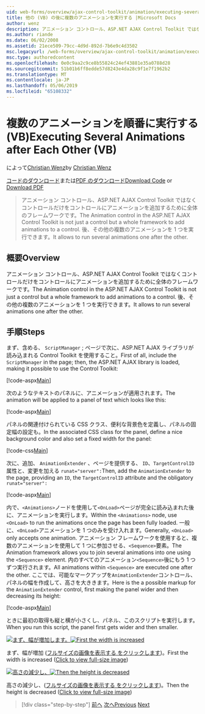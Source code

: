 ```yaml
---
uid: web-forms/overview/ajax-control-toolkit/animation/executing-several-animations-after-each-other-vb
title: 他の (VB) の後に複数のアニメーションを実行する |Microsoft Docs
author: wenz
description: アニメーション コントロール、ASP.NET AJAX Control Toolkit ではなくコントロールだけをコントロールにアニメーションを追加するために全体のフレームワークです。 これにより、落としたを実行する.
ms.author: riande
ms.date: 06/02/2008
ms.assetid: 21ece509-79cc-4d9d-892d-7b6e9c4d3502
msc.legacyurl: /web-forms/overview/ajax-control-toolkit/animation/executing-several-animations-after-each-other-vb
msc.type: authoredcontent
ms.openlocfilehash: 0e0c9aa2c9ce8b55824c24ef43881e35a0788d28
ms.sourcegitcommit: 51b01b6ff8edde57d8243e4da28c9f1e7f1962b2
ms.translationtype: MT
ms.contentlocale: ja-JP
ms.lasthandoff: 05/06/2019
ms.locfileid: "65108332"
---
```

# <a name="executing-several-animations-after-each-other-vb"></a><span data-ttu-id="b2383-104">複数のアニメーションを順番に実行する (VB)</span><span class="sxs-lookup"><span data-stu-id="b2383-104">Executing Several Animations after Each Other (VB)</span></span>

<span data-ttu-id="b2383-105">によって[Christian Wenz](https://github.com/wenz)</span><span class="sxs-lookup"><span data-stu-id="b2383-105">by [Christian Wenz](https://github.com/wenz)</span></span>

<span data-ttu-id="b2383-106">[コードのダウンロード](http://download.microsoft.com/download/f/9/a/f9a26acd-8df4-4484-8a18-199e4598f411/Animation3.vb.zip)または[PDF のダウンロード](http://download.microsoft.com/download/6/7/1/6718d452-ff89-4d3f-a90e-c74ec2d636a3/animation3VB.pdf)</span><span class="sxs-lookup"><span data-stu-id="b2383-106">[Download Code](http://download.microsoft.com/download/f/9/a/f9a26acd-8df4-4484-8a18-199e4598f411/Animation3.vb.zip) or [Download PDF](http://download.microsoft.com/download/6/7/1/6718d452-ff89-4d3f-a90e-c74ec2d636a3/animation3VB.pdf)</span></span>

> <span data-ttu-id="b2383-107">アニメーション コントロール、ASP.NET AJAX Control Toolkit ではなくコントロールだけをコントロールにアニメーションを追加するために全体のフレームワークです。</span><span class="sxs-lookup"><span data-stu-id="b2383-107">The Animation control in the ASP.NET AJAX Control Toolkit is not just a control but a whole framework to add animations to a control.</span></span> <span data-ttu-id="b2383-108">後、その他の複数のアニメーションを 1 つを実行できます。</span><span class="sxs-lookup"><span data-stu-id="b2383-108">It allows to run several animations one after the other.</span></span>

## <a name="overview"></a><span data-ttu-id="b2383-109">概要</span><span class="sxs-lookup"><span data-stu-id="b2383-109">Overview</span></span>

<span data-ttu-id="b2383-110">アニメーション コントロール、ASP.NET AJAX Control Toolkit ではなくコントロールだけをコントロールにアニメーションを追加するために全体のフレームワークです。</span><span class="sxs-lookup"><span data-stu-id="b2383-110">The Animation control in the ASP.NET AJAX Control Toolkit is not just a control but a whole framework to add animations to a control.</span></span> <span data-ttu-id="b2383-111">後、その他の複数のアニメーションを 1 つを実行できます。</span><span class="sxs-lookup"><span data-stu-id="b2383-111">It allows to run several animations one after the other.</span></span>

## <a name="steps"></a><span data-ttu-id="b2383-112">手順</span><span class="sxs-lookup"><span data-stu-id="b2383-112">Steps</span></span>

<span data-ttu-id="b2383-113">まず、含める、 `ScriptManager` ; ページで次に、ASP.NET AJAX ライブラリが読み込まれる Control Toolkit を使用すること。</span><span class="sxs-lookup"><span data-stu-id="b2383-113">First of all, include the `ScriptManager` in the page; then, the ASP.NET AJAX library is loaded, making it possible to use the Control Toolkit:</span></span>

[!code-aspx[Main](executing-several-animations-after-each-other-vb/samples/sample1.aspx)]

<span data-ttu-id="b2383-114">次のようなテキストのパネルに、アニメーションが適用されます。</span><span class="sxs-lookup"><span data-stu-id="b2383-114">The animation will be applied to a panel of text which looks like this:</span></span>

[!code-aspx[Main](executing-several-animations-after-each-other-vb/samples/sample2.aspx)]

<span data-ttu-id="b2383-115">パネルの関連付けられている CSS クラス、便利な背景色を定義し、パネルの固定幅の設定も。</span><span class="sxs-lookup"><span data-stu-id="b2383-115">In the associated CSS class for the panel, define a nice background color and also set a fixed width for the panel:</span></span>

[!code-css[Main](executing-several-animations-after-each-other-vb/samples/sample3.css)]

<span data-ttu-id="b2383-116">次に、追加、 `AnimationExtender` 、ページを提供する、 `ID`、`TargetControlID`属性と、変更を加える `runat="server":`</span><span class="sxs-lookup"><span data-stu-id="b2383-116">Then, add the `AnimationExtender` to the page, providing an `ID`, the `TargetControlID` attribute and the obligatory `runat="server":`</span></span>

[!code-aspx[Main](executing-several-animations-after-each-other-vb/samples/sample4.aspx)]

<span data-ttu-id="b2383-117">内で、`<Animations>`ノードを使用して`<OnLoad>`ページが完全に読み込まれた後に、アニメーションを実行します。</span><span class="sxs-lookup"><span data-stu-id="b2383-117">Within the `<Animations>` node, use `<OnLoad>` to run the animations once the page has been fully loaded.</span></span> <span data-ttu-id="b2383-118">一般に、`<OnLoad>`アニメーションを 1 つのみを受け入れます。</span><span class="sxs-lookup"><span data-stu-id="b2383-118">Generally, `<OnLoad>` only accepts one animation.</span></span> <span data-ttu-id="b2383-119">アニメーション フレームワークを使用すると、複数のアニメーションを使用して 1 つに参加させる、`<Sequence>`要素。</span><span class="sxs-lookup"><span data-stu-id="b2383-119">The Animation framework allows you to join several animations into one using the `<Sequence>` element.</span></span> <span data-ttu-id="b2383-120">内のすべてのアニメーション`<Sequence>`後にもう 1 つずつ実行されます。</span><span class="sxs-lookup"><span data-stu-id="b2383-120">All animations within `<Sequence>` are executed one after the other.</span></span> <span data-ttu-id="b2383-121">ここでは、可能なマークアップを`AnimationExtender`コントロール、パネルの幅を作成して、高さを大ききます。</span><span class="sxs-lookup"><span data-stu-id="b2383-121">Here is the a possible markup for the `AnimationExtender` control, first making the panel wider and then decreasing its height:</span></span>

[!code-aspx[Main](executing-several-animations-after-each-other-vb/samples/sample5.aspx)]

<span data-ttu-id="b2383-122">ときに最初の取得も縦と横が小さくし、パネル、このスクリプトを実行します。</span><span class="sxs-lookup"><span data-stu-id="b2383-122">When you run this script, the panel first gets wider and then smaller.</span></span>

<span data-ttu-id="b2383-123">[![まず、幅が増加します。](executing-several-animations-after-each-other-vb/_static/image2.png)](executing-several-animations-after-each-other-vb/_static/image1.png)</span><span class="sxs-lookup"><span data-stu-id="b2383-123">[![First the width is increased](executing-several-animations-after-each-other-vb/_static/image2.png)](executing-several-animations-after-each-other-vb/_static/image1.png)</span></span>

<span data-ttu-id="b2383-124">まず、幅が増加 ([フルサイズの画像を表示する をクリックします](executing-several-animations-after-each-other-vb/_static/image3.png))。</span><span class="sxs-lookup"><span data-stu-id="b2383-124">First the width is increased ([Click to view full-size image](executing-several-animations-after-each-other-vb/_static/image3.png))</span></span>

<span data-ttu-id="b2383-125">[![高さの減少し、](executing-several-animations-after-each-other-vb/_static/image5.png)](executing-several-animations-after-each-other-vb/_static/image4.png)</span><span class="sxs-lookup"><span data-stu-id="b2383-125">[![Then the height is decreased](executing-several-animations-after-each-other-vb/_static/image5.png)](executing-several-animations-after-each-other-vb/_static/image4.png)</span></span>

<span data-ttu-id="b2383-126">高さの減少し、([フルサイズの画像を表示する をクリックします](executing-several-animations-after-each-other-vb/_static/image6.png))。</span><span class="sxs-lookup"><span data-stu-id="b2383-126">Then the height is decreased ([Click to view full-size image](executing-several-animations-after-each-other-vb/_static/image6.png))</span></span>

> [!div class="step-by-step"]
> <span data-ttu-id="b2383-127">[前へ](executing-several-animations-at-the-same-time-vb.md)
> [次へ](animation-depending-on-a-condition-vb.md)</span><span class="sxs-lookup"><span data-stu-id="b2383-127">[Previous](executing-several-animations-at-the-same-time-vb.md)
[Next](animation-depending-on-a-condition-vb.md)</span></span>
